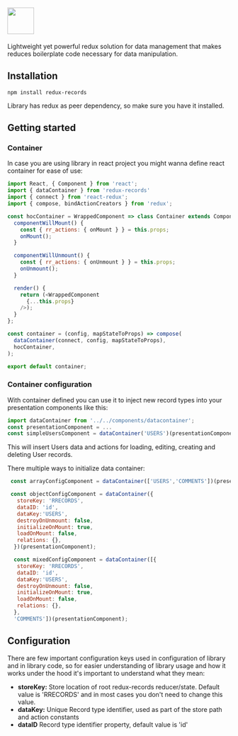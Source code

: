 # <a href='https://github.com/ivanvarga/redux-records'><img src="https://raw.githubusercontent.com/ivanvarga/redux-records/master/examples/src/RR_logo-color.svg?sanitize=true" height="60"/></a>

Lightweight yet powerful redux solution for data management that makes reduces boilerplate code necessary for data manipulation.
## Installation
```console
npm install redux-records
```
Library has redux as peer dependency, so make sure you have it installed.
## Getting started
### Container
In case you are using library in react project you might wanna define react container for ease of use:
```js
import React, { Component } from 'react';
import { dataContainer } from 'redux-records'
import { connect } from 'react-redux';
import { compose, bindActionCreators } from 'redux';

const hocContainer = WrappedComponent => class Container extends Component {
  componentWillMount() {
    const { rr_actions: { onMount } } = this.props;
    onMount();
  }

  componentWillUnmount() {
    const { rr_actions: { onUnmount } } = this.props;
    onUnmount();
  }

  render() {
    return (<WrappedComponent
      {...this.props}
    />);
  }
};

const container = (config, mapStateToProps) => compose(
  dataContainer(connect, config, mapStateToProps),
  hocContainer,
);

export default container;
```
### Container configuration
With container defined you can use it to inject new record types into your presentation components like this:
```js
import dataContainer from '../../components/datacontainer';
const presentationComponent = ...
const simpleUsersComponent = dataContainer('USERS')(presentationComponent);
```
This will insert Users data and actions for loading, editing, creating and deleting User records.

There multiple ways to initialize data container:
```js
 const arrayConfigComponent = dataContainer(['USERS','COMMENTS'])(presentationComponent);

 const objectConfigComponent = dataContainer({ 
   storeKey: 'RRECORDS',
   dataID: 'id',
   dataKey:'USERS',
   destroyOnUnmount: false,
   initializeOnMount: true,
   loadOnMount: false,
   relations: {},
  })(presentationComponent); 

  const mixedConfigComponent = dataContainer([{ 
   storeKey: 'RRECORDS',
   dataID: 'id',
   dataKey:'USERS',
   destroyOnUnmount: false,
   initializeOnMount: true,
   loadOnMount: false,
   relations: {},
  },
  'COMMENTS'])(presentationComponent); 
```
## Configuration
There are few important configuration keys used in configuration of library and in library code, so for easier understanding of library usage and how it works under the hood it's important to understand what they mean:
* **storeKey:**
Store location of root redux-records reducer/state. Default value is 'RRECORDS' and in most cases you don't need to change this value.
* **dataKey:**
Unique Record type identifier, used as part of the store path and action constants
* **dataID**
Record type identifier property, default value is 'id'
